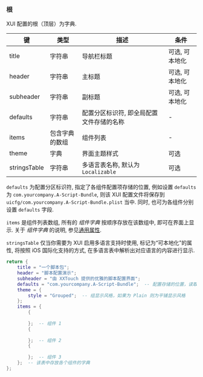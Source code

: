 ### 根

XUI 配置的根（顶层）为字典. 

|键|类型|描述|条件|
|---|---|---|---|
|title|字符串|导航栏标题|可选, 可本地化|
|header|字符串|主标题|可选, 可本地化|
|subheader|字符串|副标题|可选, 可本地化|
|defaults|字符串|配置分区标识符, 即全局配置文件存储的名称|\-|
|items|包含字典的数组|组件列表|\-|
|theme|字典|界面主题样式|可选|
|stringsTable|字符串|多语言表名称, 默认为 `Localizable`|可选|

`defaults` 为配置分区标识符, 指定了各组件配置项存储的位置, 例如设置 `defaults` 为 `com.yourcompany.A-Script-Bundle`, 则该 XUI 配置文件将保存到 `uicfg/com.yourcompany.A-Script-Bundle.plist` 当中. 同时, 也可为各组件分别设置 `defaults` 字段.

`items` 是组件列表数组, 所有的 *组件字典* 按顺序存放在该数组中, 即可在界面上显示. 关于 *组件字典* 的说明, 参见[通用属性](/XUI/Creation/General.html). 

`stringsTable` 仅当你需要为 XUI 启用多语言支持时使用, 标记为“可本地化”的属性, 将按照 iOS 国际化支持的方式, 在多语言表中解析出对应语言的内容进行显示.


``` lua
return {
    title = "一个脚本包";
    header = "脚本配置演示";
    subheader = "由 XXTouch 提供的优雅的脚本配置界面";
    defaults = "com.yourcompany.A-Script-Bundle";  -- 配置存储的位置，读取配置的时候需要用到
    theme = {
        style = "Grouped";  -- 组显示风格，如果为 Plain 则为平铺显示风格
    };
    items = {
        {
            
        };  -- 组件 1
        {
            
        };  -- 组件 2
        {
            
        };  -- 组件 3
    };  -- 该表中存放各个组件的字典
};
```

